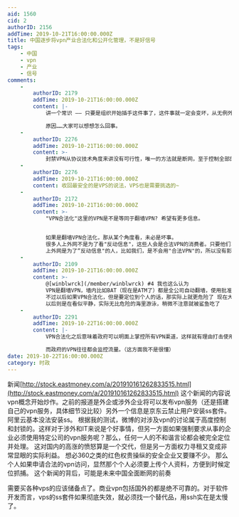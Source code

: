 ```yaml
---
aid: 1560
cid: 2
authorID: 2156
addTime: 2019-10-21T16:00:00.000Z
title: 中国逐步将vpn产业合法化和公开化管理，不是好信号
tags:
    - 中国
    - vpn
    - 产业
    - 信号
comments:
    -
        authorID: 2179
        addTime: 2019-10-21T16:00:00.000Z
        content: |-
            讲一个常识 —— 只要是组织开始插手这件事了，这件事就一定会变坏，从无例外。

            原因……大家可以想想怎么回事。
    -
        authorID: 2276
        addTime: 2019-10-21T16:00:00.000Z
        content: >-
            封禁VPN从协议技术角度来讲没有可行性，唯一的方法就是断网，至于控制全部的VPN供应商，基本也是不可能的，但要注意一些商业化运营的VPN，机场相对安全度会高一些，当然最安全的还是VPS。
    -
        authorID: 2276
        addTime: 2019-10-21T16:00:00.000Z
        content: 收回最安全的是VPS的说法，VPS也是需要挑选的~
    -
        authorID: 2172
        addTime: 2019-10-21T16:00:00.000Z
        content: >-
            "VPN合法化"这里的VPN是不是等同于翻墙VPN? 希望有更多信息。


            如果是翻墙VPN合法化，那从某个角度看，未必是坏事。
            很多人上外网不是为了看"反动信息"，这些人会是合法VPN的消费者。只要他们习惯了外网，或多或少都会接触到一些"反动信息"。这样可以促使更多的人觉醒。
            上外网是为了“反动信息"的人，比如我们，是不会用"合法VPN"的，所以没有影响。
    -
        authorID: 2109
        addTime: 2019-10-21T16:00:00.000Z
        content: >-
            @[winblwrck](/member/winblwrck) #4 我也这么认为
            VPN是翻墙VPN，墙内比如BAT（现在是ATM了）都是全公司自动翻墙，使用批准的信道 所以实际上墙只能墙非IT行业和外企的人
            不过以后如果VPN合法化，但是要定位到个人的话，那实际上就更危险了 现在大家都是灰色地带，政府不好明面上抓人
            以后则是在看似平静，实际无比危险的海里游泳，稍微不注意就被鲨鱼吃了
    -
        authorID: 2291
        addTime: 2019-10-22T16:00:00.000Z
        content: |-
            VPN合法化之后意味着政府可以明面上掌控所有VPN渠道，这样就有理由打击使用其他渠道翻墙。

            而政府的VPN往往都会监控流量。（这方面我不是很懂）
date: 2019-10-22T16:00:00.000Z
category: 时政
---
```


新闻[http://stock.eastmoney.com/a/201910161262833515.html](http://stock.eastmoney.com/a/201910161262833515.html) 这个新闻的内容说vpn概念开始炒作。之前的报道是外企或涉外企业将可以发布vpn服务（还是搭建自己的vpn服务，具体细节没比较）另外一个信息是京东云禁止用户安装ss套件。阿里云基本没法安装ss。 根据我的测试，微博的对涉及vpn的讨论属于高度控制和封锁的。这样对于涉外和IT来说是个好事情，但另一方面如果强制要求从事的企业必须使用特定公司的vpn服务呢？那么，任何一人的不和谐言论都会被完全定位并处理。 这对国内的高涨的愤怒算是一个交代，但是另一方面权力寻租又变成非常显眼的实际利益。 想必360之类的红色权贵操纵的安全企业又要赚不少。 那么个人如果申请合法的vpn访问，显然那个个人必须要上传个人资料，方便到时候定位抓捕。 这个新闻的背后，可能是未来中国全面断网的前奏

需要买各种vps的应该储备点了。商业vpn包括国外的都是绝不可靠的。对于软件开发而言，vps的ss套件如果彻底失效，就必须找一个替代品，用ssh实在是太慢了。
